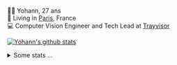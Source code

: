 <p>
  👨🏻 <bold>Yohann</bold>, 27 ans<br/>
  💼 Living in <a href="https://www.google.com/maps?q=paris">Paris</a>, France<br/>
  💻 Computer Vision Engineer and Tech Lead at <a href="https://trayvisor.com/">Trayvisor</a><br/>
</p>

<a href="https://github.com/anuraghazra/github-readme-stats"><img align="center" src="https://github-readme-stats-go94hl40s-yohann84l.vercel.app//api?username=yohann84L&show_icons=true&include_all_commits=true" alt="Yohann's github stats" /> </a>


<details>
  <summary>Some stats ...</summary><br/>
  

<!--START_SECTION:waka-->
![Code Time](http://img.shields.io/badge/Code%20Time-814%20hrs%2026%20mins-blue)

![Profile Views](http://img.shields.io/badge/Profile%20Views-0-blue)

**🐱 My GitHub Data** 

> 📦 440.6 kB Used in GitHub's Storage 
 > 
> 🏆 668 Contributions in the Year 2023
 > 
> 🚫 Not Opted to Hire
 > 
> 📜 24 Public Repositories 
 > 
> 🔑 21 Private Repositories 
 > 
**I'm an Early 🐤** 

```text
🌞 Morning                11722 commits       ████████░░░░░░░░░░░░░░░░░   31.21 % 
🌆 Daytime                21346 commits       ██████████████░░░░░░░░░░░   56.84 % 
🌃 Evening                4324 commits        ███░░░░░░░░░░░░░░░░░░░░░░   11.51 % 
🌙 Night                  163 commits         ░░░░░░░░░░░░░░░░░░░░░░░░░   00.43 % 
```
📅 **I'm Most Productive on Wednesday** 

```text
Monday                   7018 commits        █████░░░░░░░░░░░░░░░░░░░░   18.69 % 
Tuesday                  6926 commits        █████░░░░░░░░░░░░░░░░░░░░   18.44 % 
Wednesday                8437 commits        ██████░░░░░░░░░░░░░░░░░░░   22.47 % 
Thursday                 8007 commits        █████░░░░░░░░░░░░░░░░░░░░   21.32 % 
Friday                   6690 commits        ████░░░░░░░░░░░░░░░░░░░░░   17.81 % 
Saturday                 146 commits         ░░░░░░░░░░░░░░░░░░░░░░░░░   00.39 % 
Sunday                   331 commits         ░░░░░░░░░░░░░░░░░░░░░░░░░   00.88 % 
```


📊 **This Week I Spent My Time On** 

```text
🕑︎ Time Zone: Europe/Paris

💬 Programming Languages: 
Python                   5 hrs 37 mins       ████████████░░░░░░░░░░░░░   49.51 % 
JavaScript               1 hr 51 mins        ████░░░░░░░░░░░░░░░░░░░░░   16.40 % 
SQL                      1 hr 6 mins         ██░░░░░░░░░░░░░░░░░░░░░░░   09.75 % 
Text                     22 mins             █░░░░░░░░░░░░░░░░░░░░░░░░   03.23 % 
Docker                   19 mins             █░░░░░░░░░░░░░░░░░░░░░░░░   02.81 % 

🔥 Editors: 
PyCharm                  7 hrs 45 mins       █████████████████░░░░░░░░   68.23 % 
WebStorm                 2 hrs 1 min         ████░░░░░░░░░░░░░░░░░░░░░   17.87 % 
VS Code                  1 hr 34 mins        ███░░░░░░░░░░░░░░░░░░░░░░   13.90 % 

💻 Operating System: 
Mac                      11 hrs 21 mins      █████████████████████████   100.00 % 
```

**I Mostly Code in Python** 

```text
Python                   19 repos            ████████████░░░░░░░░░░░░░   50.00 % 
Jupyter Notebook         4 repos             ███░░░░░░░░░░░░░░░░░░░░░░   10.53 % 
HTML                     2 repos             █░░░░░░░░░░░░░░░░░░░░░░░░   05.26 % 
JavaScript               2 repos             █░░░░░░░░░░░░░░░░░░░░░░░░   05.26 % 
Shell                    1 repo              █░░░░░░░░░░░░░░░░░░░░░░░░   02.63 % 
```




 Last Updated on 17/10/2023 00:28:25 UTC
<!--END_SECTION:waka-->
